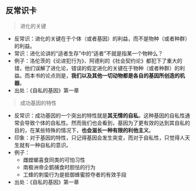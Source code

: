 
## 反常识卡
> 进化的关键

- 反常识：进化的关键在于个体（或者基因）的利益，而不是物种（或者种群）的利益。
- 常识：进化论讲的“适者生存”中的“适者”不就是指某一个物种么？
- 例子：洛伦茨的《论进犯行为》、阿德利的《社会契约论》都犯下了重大的错，他们误解了进化论，错误的假定进化的关键在于物种（或者种群）的利益。而本书的论点则是，**我们以及其他一切动物都是各自的基因所创造的机器**。
- 出处：《自私的基因》第一章

> 成功基因的特性

- 反常识：成功基因的一个突出的特性就是**其无情的自私**。这种基因的自私性通常会导致个体的自私性。然而我们也会看到，基因为了更有效的达到其自私的目的，在某些特殊的情况下，**也会滋长一种有限的利他主义**。
- 印象：对于基因的特性，只记得基因会发生突变，而对于自私性，只觉得人天生就有一种自私的意识。
- 例子：
	- 雌螳螂喜食同类的可怕习性
	- 南极洲帝企鹅捕食时胆怯的行为
	- 工蜂的刺蛰行为是抵御蜂蜜掠夺者的有效手段
- 出处：《自私的基因》第一章